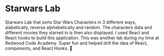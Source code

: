# Starwars Lab

Starwars Lab that sorts Star Wars Characters in 3 different ways, alabetically, reverse alphebetically and random. The characters data and different movies they starred in is then also displayed. I used React and React hooks to build this application. This was another lab during my time at Redwood Code Academy. Super fun and helped drill the idea of React, components, and React Hooks. :rocket:
```

